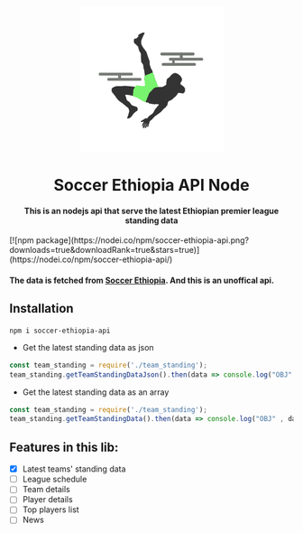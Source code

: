 <p align="center">
	<img src="https://github.com/brookmg/Soccer-Ethiopia-API/blob/master/soccer_ethiopia_api.png?raw=true" alt="Soccer Ethiopia" /><br>
	<h1 align="center"> Soccer Ethiopia API Node</h1>
	<h4 align="center"> This is an nodejs api that serve the latest Ethiopian premier league standing data </h4>
</p>
[![npm package](https://nodei.co/npm/soccer-ethiopia-api.png?downloads=true&downloadRank=true&stars=true)](https://nodei.co/npm/soccer-ethiopia-api/)

#### The data is fetched from [Soccer Ethiopia](http://soccerethiopia.net). And this is an unoffical api.

## Installation
```batch
npm i soccer-ethiopia-api
```

* Get the latest standing data as json
```javascript
const team_standing = require('./team_standing');
team_standing.getTeamStandingDataJson().then(data => console.log("OBJ" , data));
```

* Get the latest standing data as an array
```javascript
const team_standing = require('./team_standing');
team_standing.getTeamStandingData().then(data => console.log("OBJ" , data));
```

## Features in this lib:
- [x] Latest teams' standing data
- [ ] League schedule
- [ ] Team details
- [ ] Player details
- [ ] Top players list
- [ ] News